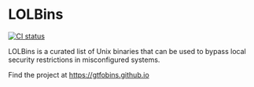 # LOLBins

[![CI status](https://github.com/GTFOBins/GTFOBins.github.io/actions/workflows/ci.yml/badge.svg)](https://github.com/GTFOBins/GTFOBins.github.io/actions?query=workflow:CI)

LOLBins is a curated list of Unix binaries that can be used to bypass local security restrictions in misconfigured systems.

Find the project at https://gtfobins.github.io
